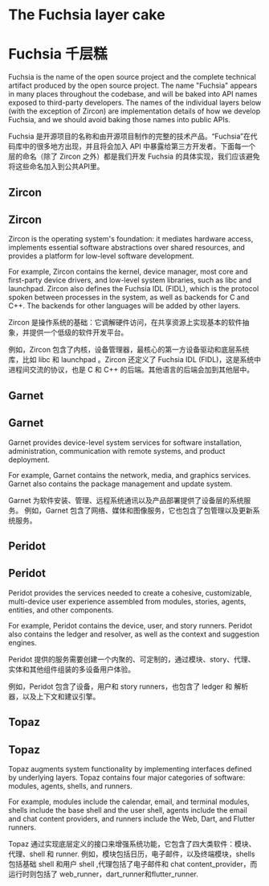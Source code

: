 # The Fuchsia layer cake
# Fuchsia 千层糕

Fuchsia is the name of the open source project and the complete technical
artifact produced by the open source project. The name "Fuchsia" appears in many
places throughout the codebase, and will be baked into API names exposed to
third-party developers. The names of the individual layers below (with the
exception of Zircon) are implementation details of how we develop Fuchsia, and
we should avoid baking those names into public APIs.

Fuchsia 是开源项目的名称和由开源项目制作的完整的技术产品。“Fuchsia”在代码库中的很多地方出现，并且将会加入 API 中暴露给第三方开发者。下面每一个层的命名（除了 Zircon 之外）都是我们开发 Fuchsia 的具体实现，我们应该避免将这些命名加入到公共API里。

## Zircon
## Zircon


Zircon is the operating system's foundation: it mediates hardware access,
implements essential software abstractions over shared resources, and provides a
platform for low-level software development.

For example, Zircon contains the kernel, device manager, most core and
first-party device drivers, and low-level system libraries, such as libc and
launchpad. Zircon also defines the Fuchsia IDL (FIDL), which is the protocol
spoken between processes in the system, as well as backends for C and C++. The
backends for other languages will be added by other layers.

Zircon 是操作系统的基础：它调解硬件访问，在共享资源上实现基本的软件抽象，并提供一个低级的软件开发平台。

例如，Zircon 包含了内核，设备管理器，最核心的第一方设备驱动和底层系统库，比如 libc 和 launchpad 。Zircon 还定义了 Fuchsia IDL (FIDL)，这是系统中进程间交流的协议，也是 C 和 C++ 的后端。其他语言的后端会加到其他层中。

## Garnet
## Garnet


Garnet provides device-level system services for software installation,
administration, communication with remote systems, and product deployment.

For example, Garnet contains the network, media, and graphics services. Garnet
also contains the package management and update system.

Garnet 为软件安装、管理、远程系统通讯以及产品部署提供了设备层的系统服务。
例如，Garnet 包含了网络、媒体和图像服务，它也包含了包管理以及更新系统服务。

## Peridot
## Peridot


Peridot provides the services needed to create a cohesive, customizable,
multi-device user experience assembled from modules, stories, agents, entities,
and other components.

For example, Peridot contains the device, user, and story runners. Peridot also
contains the ledger and resolver, as well as the context and suggestion engines.

Peridot 提供的服务需要创建一个内聚的、可定制的，通过模块、story、代理、实体和其他组件组装的多设备用户体验。

例如，Peridot 包含了设备，用户和 story runners，也包含了 ledger 和 解析器，以及上下文和建议引擎。

## Topaz
## Topaz


Topaz augments system functionality by implementing interfaces defined by
underlying layers. Topaz contains four major categories of software: modules,
agents, shells, and runners.

For example, modules include the calendar, email, and terminal modules, shells
include the base shell and the user shell, agents include the email and chat
content providers, and runners include the Web, Dart, and Flutter runners.

Topaz 通过实现底层定义的接口来增强系统功能，它包含了四大类软件：模块、代理、shell 和 runner.
例如，模块包括日历，电子邮件，以及终端模块，shells 包括基础 shell 和用户 shell ,代理包括了电子邮件和 chat content_provider，而运行时则包括了 web_runner，dart_runner和flutter_runner.